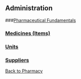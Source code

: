 ## Administration

###[Pharmaceutical Fundamentals](https://github.com/hmislk/hmis/wiki/Pharmaceutical-Fundamentals)

### [Medicines (Items)](https://github.com/hmislk/hmis/wiki/Medicines-(Items))

### [Units](https://github.com/hmislk/hmis/wiki/Units)

### [Suppliers](https://github.com/hmislk/hmis/wiki/Suppliers)


[Back to Pharmacy](https://github.com/hmislk/hmis/wiki/Pharmacy)

